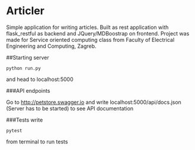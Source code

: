 # Articler

Simple application for writing articles. Built as rest application with flask_restful as backend and JQuery/MDBoostrap on frontend. Project was made for Service oriented computing 
class from Faculty of Electrical Engineering and Computing, Zagreb.


##Starting server

    python run.py

and head to localhost:5000


###API endpoints

Go to http://petstore.swagger.io and write localhost:5000/api/docs.json (Server has to be started) to see API documentation

###Tests
write

    pytest

from terminal to run tests